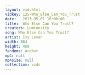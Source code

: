 ```yaml
---
layout: vid.html
vidkey: 125-Who_Else_Can_You_Trust
date:   2013-05-01 10:00:00
title:  Who Else Can You Trust?
creators: Luminosity
song: Who Else Can You Trust?
artist: Ivy Levan
width: 884
height: 480
fandoms: Archer
mp4: null
mp4size: null
collection: vids
---
```


  <div>
  
  </div>
  